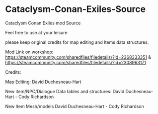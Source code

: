 # Cataclysm-Conan-Exiles-Source
Cataclysm Conan Exiles mod Source

Feel free to use at your leisure 

please keep original credits for map editing and Items data structures.

Mod Link on workshop: https://steamcommunity.com/sharedfiles/filedetails/?id=2368333351 & https://steamcommunity.com/sharedfiles/filedetails/?id=2308963171

Credits:

Map Editing: David Duchesneau-Hart

New item/NPC/Dialogue Data tables and structures: David Duchesneau-Hart - Cody Richardson

New Item Mesh/models David Duchesneau-Hart - Cody Richardson
